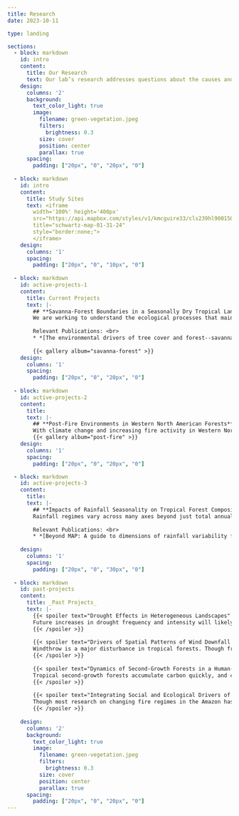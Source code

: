 ```yaml
---
title: Research
date: 2023-10-11

type: landing

sections:
  - block: markdown
    id: intro
    content:
      title: Our Research
      text: Our lab’s research addresses questions about the causes and consequences of disturbance and extreme events in forest landscapes, mostly in tropical regions. Climate and land-use change are already altering the frequency and intensity of disturbance and climate extremes. Can we predict which forests will be most vulnerable to these events? What are the processes that underlie spatial heterogeneity in forest responses to disturbance and climate extremes? How do these events shape forest landscapes? To address these themes, we use a variety of tools including remote sensing and GIS, forest censuses, plant functional trait measurements, and socio-economic surveys.
    design:
      columns: '2'
      background:
        text_color_light: true
        image:
          filename: green-vegetation.jpeg
          filters: 
            brightness: 0.3
          size: cover
          position: center
          parallax: true
      spacing:
        padding: ["20px", "0", "20px", "0"]
        
  - block: markdown
    id: intro
    content:
      title: Study Sites
      text: <iframe 
        width='100%' height='400px'
        src="https://api.mapbox.com/styles/v1/kmcguire33/cls239hl9001501ptet5u8q80.html?title=false&access_token=pk.eyJ1Ijoia21jZ3VpcmUzMyIsImEiOiJjbG5ucnp1em0wNzJrMnNwZ2ZyYTg2dTY4In0.TuyTQQVMp_TFZkj57EbkGg&zoomwheel=false#1.70/26/-12"
        title="schwartz-map-01-31-24" 
        style="border:none;">
        </iframe>
    design:
      columns: '1'
      spacing:
        padding: ["20px", "0", "10px", "0"]
        
  - block: markdown
    id: active-projects-1
    content:
      title: Current Projects
      text: |-
        ## **Savanna-Forest Boundaries in a Seasonally Dry Tropical Landscape**
        We are working to understand the ecological processes that maintain boundaries between forests and mesic savannas in seasonally dry tropical landscapes. Our work focuses on Southeast Asia, where deciduous dipterocarp savannas and dry evergreen forests form patchy landscape mosaics with abrupt transitions between vegetation types. We are using remote sensing, field data, and modeling to quantify the influence of climate variability and land use on fire regimes in this landscape and to identify key feedbacks between fire, soil conditions, and vegetation structure and function at boundaries between vegetation types.
        
        Relevant Publications: <br>
        * *[The environmental drivers of tree cover and forest--savanna mosaics in Southeast Asia]({{< relref "/publication/pletcher-2022-environmental" >}})*
        
        {{< gallery album="savanna-forest" >}}
    design:
      columns: '1'
      spacing:
        padding: ["20px", "0", "20px", "0"]
  
  - block: markdown
    id: active-projects-2
    content:
      title:
      text: |-
        ## **Post-Fire Environments in Western North American Forests**
        With climate change and increasing fire activity in Western North America, trajectories of forest recovery in burned forests are uncertain. We are using satellite and remotely piloted aircraft (RPA) remote sensing to map environmental conditions in burned forests and identify how these factors influence forest recovery.
        {{< gallery album="post-fire" >}}
    design:
      columns: '1'
      spacing:
        padding: ["20px", "0", "20px", "0"]  

  - block: markdown
    id: active-projects-3
    content:
      title:
      text: |-
        ## **Impacts of Rainfall Seasonality on Tropical Forest Composition, Function, and Drought Response**
        Rainfall regimes vary across many axes beyond just total annual rainfall, including number of dry seasons, onset and duration of the dry season, and contrast between wet and dry seasons, among others. We are working to link herbarium collections and satellite remote sensing data to investigate how rainfall seasonality influences variation in plant water-use strategies and how these differences scale up to influence productivity and other ecosystem processes in seasonally dry tropical forests (SDTF). We are also interested in how average seasonality is associated with how vulnerable or resilient forests are to drought.
        
        Relevant Publications: <br>
        * *[Beyond MAP: A guide to dimensions of rainfall variability for tropical ecology]({{< relref "/publication/schwartz-2020-beyond" >}})*
    
    design:
      columns: '1'
      spacing:
        padding: ["20px", "0", "30px", "0"]
      
  - block: markdown
    id: past-projects
    content:
      title: _Past Projects_
      text: |-
        {{< spoiler text="Drought Effects in Heterogeneous Landscapes" >}}
        Future increases in drought frequency and intensity will likely have major impacts on tropical forests, but predicting drought impacts remains difficult in part because the drivers of spatial variability in drought effects are not well understood. The severity of water stress a tree experiences during drought depends on where it is located in a landscape due to spatial heterogeneity in topography, soil factors, or the competitive environment. Furthermore, vulnerability to drought differs across species and size classes, which may in turn be associated with various landscape factors. I am using remote sensing, tree demography, and functional trait data to try to better understand the drivers of spatial heterogeneity in drought response in Puerto Rican forests at scales ranging from individual trees to forest stands. 
        {{< /spoiler >}}
        
        {{< spoiler text="Drivers of Spatial Patterns of Wind Downfall Damage" >}}
        Windthrow is a major disturbance in tropical forests. Though fragmentation is thought to increase risk of windthrow, evidence for this phenomenon is inconclusive. A recent mesoscale convective system in Ucayali, Peru, which caused widespread windthrow across a highly fragmented forest landscape provides an opportunity to examine the impacts of fragmentation on vulnerability to wind damage at a landscape scale. I use satellite imagery to map wind damage and land cover, and examine the relationship between fragmentation, forest age, and severity of wind damage. 
        {{< /spoiler >}}
        
        {{< spoiler text="Dynamics of Second-Growth Forests in a Human-Dominated Landscapes" >}}
        Tropical second-growth forests accumulate carbon quickly, and could be important for carbon sequestration and conservation in tropical landscapes. Reforestation and restoration have become important parts of many national conservation and climate mitigation strategies. Understanding where and why second-growth forests emerge and persist in dynamic landscapes is key to quantifying their potential carbon storage and contributions to conservation. In Schwartz et al. 2017, I used a 28 year land-cover time series to identify spatial and temporal factors associated with forest regrowth and permanence in the and to simulate future trajectories of forest regrowth and carbon sequestration in the Peruvian Amazon. Schwartz et al. 2020 uses remotely sensed data to identify biophysical and socio-economic factors associated with reversals of reforestation across all Latin America.
        {{< /spoiler >}}
        
        {{< spoiler text="Integrating Social and Ecological Drivers of Fire Regimes in the Western Amazon" >}}
        Though most research on changing fire regimes in the Amazon has been conducted in the drier and more seasonal Eastern Amazon, fire activity has been on the rise in the Western Amazon as well. With an interdisciplinary group of collaborators at Columbia University and CIFOR, I have been involved in research to identify the climatic, biophysical, and social drivers of fire activity in the Ucayali region, Peru. We have found that climate conditions place the largest constraints on fire activity, with fire far more common in drought years but that social factors, such as land use/land cover and landowner absenteeism influence local spatial patterns of fire activity. Contrary to conventional wisdom, we found that fires are actually far more common in areas with high rates of landowner absenteeism, where fewer individuals are present to help control escaped fires and where fallow vegetation provides abundant, dry fuels. 
        {{< /spoiler >}}
        
    design:
      columns: '2'
      background:
        text_color_light: true
        image:
          filename: green-vegetation.jpeg
          filters: 
            brightness: 0.3
          size: cover
          position: center
          parallax: true
      spacing:
        padding: ["20px", "0", "20px", "0"]
---
```

